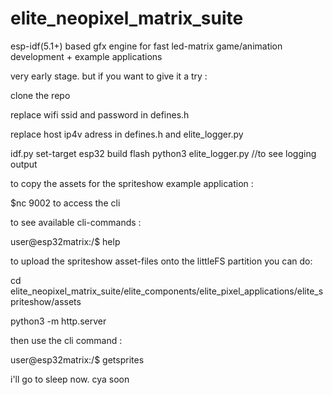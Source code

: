 # elite_neopixel_matrix_suite
esp-idf(5.1+) based gfx engine for fast led-matrix game/animation development + example applications 

very early stage. but if you want to give it a try : 

clone the repo

replace wifi ssid and password in defines.h

replace host ip4v adress in defines.h and elite_logger.py

idf.py set-target esp32 build flash
python3 elite_logger.py //to see logging output

to copy the assets for the spriteshow example application :

$nc <esp32ip4adress> 9002 to access the cli

to see available cli-commands :

user@esp32matrix:/$ help 

to upload the spriteshow asset-files onto the littleFS partition you can do: 

cd elite_neopixel_matrix_suite/elite_components/elite_pixel_applications/elite_spriteshow/assets

python3 -m http.server

then use the cli command :

user@esp32matrix:/$ getsprites

i'll go to sleep now. cya soon

